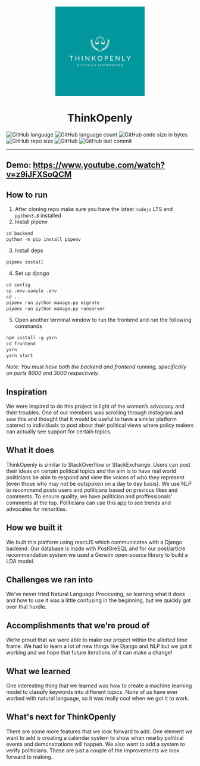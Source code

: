 <p align="center">
  <a href="https://github.com/rushilwiz/think-openly">
    <img src=".github/logo.png" alt="Logo" width="240px" height="240px">
  </a>

  <h1 align="center">ThinkOpenly</h1>

</p>

![GitHub language](https://img.shields.io/github/languages/top/rushilwiz/think-openly?color=FF6663)
![GitHub language count](https://img.shields.io/github/languages/count/rushilwiz/think-openly?color=FEB144)
![GitHub code size in bytes](https://img.shields.io/github/languages/code-size/rushilwiz/think-openly?color=FAFD7B)
![GitHub repo size](https://img.shields.io/github/repo-size/rushilwiz/think-openly?color=9EE09E)
![GitHub](https://img.shields.io/github/license/rushilwiz/think-openly?color=9EC1CF)
![GitHub last commit](https://img.shields.io/github/last-commit/rushilwiz/think-openly?color=CC99C9)

---

## Demo: https://www.youtube.com/watch?v=z9iJFXSoQCM

## How to run

1. After cloning repo make sure you have the latest `nodejs` LTS and `python3.8` installed
2. Install pipenv
```
cd backend
python -m pip install pipenv
```
3. Install deps
```
pipenv install
```
4. Set up django
```
cd config
cp .env.sample .env
cd ..
pipenv run python manage.py migrate
pipenv run python manage.py runserver
```
5. Open another terminal window to run the frontend and run the following commands
```
npm install -g yarn
cd frontend
yarn
yarn start
```
<i>Note: You must have both the backend and frontend running, specifically on ports 8000 and 3000 respectively.</i>


## Inspiration
We were inspired to do this project in light of the women’s advocacy and their troubles. One of our members was scrolling through instagram and saw this and thought that it would be useful to have a similar platform catered to individuals to post about their political views where policy makers can actually see support for certain topics.

## What it does
ThinkOpenly is similar to StackOverflow or StackExchange. Users can post their ideas on certain political topics and the aim is to have real world politicians be able to respond and view the voices of who they represent (even those who may not be outspoken on a day to day basis). We use NLP to recommend posts users and politicans based on previous likes and comments. To ensure quality, we have politician and proffessionals' comments at the top. Politicians can use this app to see trends and advocates for minorities.

## How we built it
We built this platform using reactJS which communicates with a Django backend. Our database is made with PostGreSQL and for our post/article recommendation system we used a Gensim open-source library to build a LDA model.

## Challenges we ran into
We’ve never tried Natural Language Processing, so learning what it does and how to use it was a little confusing in the beginning, but we quickly got over that hurdle.

## Accomplishments that we're proud of
We’re proud that we were able to make our project within the allotted time frame. We had to learn a lot of new things like Django and NLP but we got it working and we hope that future iterations of it can make a change!

## What we learned
One interesting thing that we learned was how to create a machine learning model to classify keywords into different topics. None of us have ever worked with natural language, so it was really cool when we got it to work.

## What's next for ThinkOpenly
There are some more features that we look forward to add. One element we want to add is creating a calendar system to show when nearby political events and demonstrations will happen. We also want to add a system to verify politicians. These are just a couple of the improvements we look forward to making.
